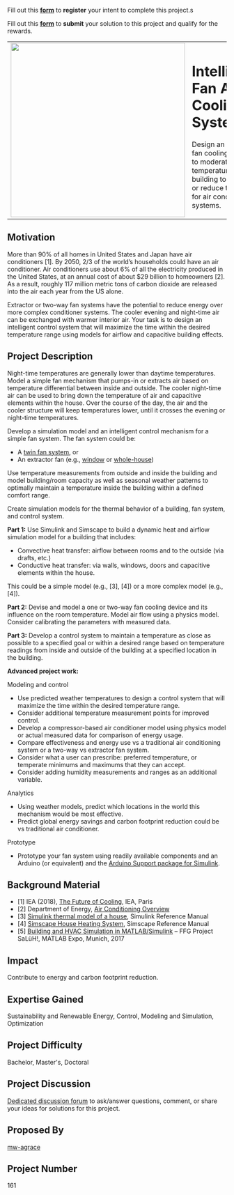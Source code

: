 Fill out this <strong>[form](https://www.mathworks.com/academia/student-challenge/mathworks-excellence-in-innovation-signup.html?tfa_1=Intelligent%20Fan%20Air%20Cooling%20System&tfa_2=161)</strong> to **register** your intent to complete this project.s

Fill out this <strong>[form](https://www.mathworks.com/academia/student-challenge/mathworks-excellence-in-innovation-submission-form.html?tfa_1=Intelligent%20Fan%20Air%20Cooling%20System&tfa_2=161)</strong> to **submit** your solution to this project and qualify for the rewards.

<table>
<td><img src="https://gist.githubusercontent.com/robertogl/e0115dc303472a9cfd52bbbc8edb7665/raw/fan.jpg"  width=400 /></td>
<td><p><h1>Intelligent Fan Air Cooling System</h1></p>
<p> Design an intelligent fan cooling system to moderate temperatures in a building to eliminate or reduce the need for air conditioning systems.</p>
</table>

## Motivation

More than 90% of all homes in United States and Japan have air conditioners [1]. By 2050, 2/3 of the world’s households could have an air conditioner. Air conditioners use about 6% of all the electricity produced in the United States, at an annual cost of about $29 billion to homeowners [2]. As a result, roughly 117 million metric tons of carbon dioxide are released into the air each year from the US alone. 

Extractor or two-way fan systems have the potential to reduce energy over more complex conditioner systems. The cooler evening and night-time air can be exchanged with warmer interior air. Your task is to design an intelligent control system that will maximize the time within the desired temperature range using models for airflow and capacitive building effects.

## Project Description

Night-time temperatures are generally lower than daytime temperatures. Model a simple fan mechanism that pumps-in or extracts air based on temperature differential between inside and outside. The cooler night-time air can be used to bring down the temperature of air and capacitive elements within the house. Over the course of the day, the air and the cooler structure will keep temperatures lower, until it crosses the evening or night-time temperatures.

Develop a simulation model and an intelligent control mechanism for a simple fan system. The fan system could be:
-   A [twin fan system](https://en.wikipedia.org/wiki/Window_fan), or
-	An extractor fan (e.g., [window](https://en.wikipedia.org/wiki/Window_fan) or [whole-house](https://en.wikipedia.org/wiki/Whole-house_fan))

Use temperature measurements from outside and inside the building and model building/room capacity as well as seasonal weather patterns to optimally maintain a temperature inside the building within a defined comfort range.

Create simulation models for the thermal behavior of a building, fan system, and control system. 

**Part 1:** Use Simulink and Simscape to build a dynamic heat and airflow simulation model for a building that includes&#58;

-	Convective heat transfer: airflow between rooms and to the outside (via drafts, etc.)
-	Conductive heat transfer: via walls, windows, doors and capacitive elements within the house.

This could be a simple model (e.g., [3], [4]) or a more complex model (e.g., [4]).

**Part 2:** Devise and model a one or two-way fan cooling device and its influence on the room temperature. Model air flow using a physics model. Consider calibrating the parameters with measured data.

**Part 3:** Develop a control system to maintain a temperature as close as possible to a specified goal or within a desired range based on temperature readings from inside and outside of the building at a specified location in the building. 


**Advanced project work:**

Modeling and control
-	Use predicted weather temperatures to design a control system that will maximize the time within the desired temperature range.
-	Consider additional temperature measurement points for improved control.
-	Develop a compressor-based air conditioner model using physics model or actual measured data for comparison of energy usage.
-	Compare effectiveness and energy use vs a traditional air conditioning system or a two-way vs extractor fan system.
-	Consider what a user can prescribe: preferred temperature, or temperate minimums and maximums that they can accept.
-	Consider adding humidity measurements and ranges as an additional variable.

Analytics
-	Using weather models, predict which locations in the world this mechanism would be most effective.
-	Predict global energy savings and carbon footprint reduction could be vs traditional air conditioner. 

Prototype
-	Prototype your fan system using readily available components and an Arduino (or equivalent) and the [Arduino Support package for Simulink](https://www.mathworks.com/hardware-support/arduino-simulink.html).


## Background Material

-   [1] IEA (2018), [The Future of Cooling](https://www.iea.org/reports/the-future-of-cooling.), IEA, Paris 
-   [2] Department of Energy, [Air Conditioning Overview](https://www.energy.gov/energysaver/home-cooling-systems/air-conditioning#:~:text=Three%2Dquarters%20of%20all%20homes,into%20the%20air%20each%20year.conditioning)
-   [3] [Simulink thermal model of a house](https://www.mathworks.com/help/simulink/slref/thermal-model-of-a-house.html), Simulink Reference Manual
-   [4] [Simscape House Heating System](https://www.mathworks.com/help/physmod/simscape/ug/house-heating-system.html), Simscape Reference Manual
-   [5] [Building and HVAC Simulation in MATLAB/Simulink](https://it.mathworks.com/content/dam/mathworks/mathworks-dot-com/solutions/aerospace-defense/files/2017/expo-de/gebaude-und-anlagensimulation-mit-matlab-und-simulink-am-beispiel-des-ffg-projekts-saluh.pdf) – FFG Project SaLüH!, MATLAB Expo, Munich, 2017


## Impact

Contribute to energy and carbon footprint reduction.

## Expertise Gained 

Sustainability and Renewable Energy, Control, Modeling and Simulation, Optimization 

## Project Difficulty

Bachelor, Master's, Doctoral

## Project Discussion

[Dedicated discussion forum](https://github.com/mathworks/MathWorks-Excellence-in-Innovation/discussions/17) to ask/answer questions, comment, or share your ideas for solutions for this project.

## Proposed By

[mw-agrace](https://github.com/mw-agrace)

## Project Number

161
